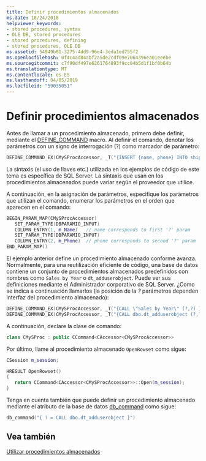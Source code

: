 ```yaml
---
title: Definir procedimientos almacenados
ms.date: 10/24/2018
helpviewer_keywords:
- stored procedures, syntax
- OLE DB, stored procedures
- stored procedures, defining
- stored procedures, OLE DB
ms.assetid: 54949b81-3275-4dd9-96e4-3eda1ed755f2
ms.openlocfilehash: 0f4c4ad84abf2a5de2cdf09e7064396ea01eeebe
ms.sourcegitcommit: c7f90df497e6261764893f9cc04b5d1f1bf0b64b
ms.translationtype: MT
ms.contentlocale: es-ES
ms.lasthandoff: 04/05/2019
ms.locfileid: "59035051"
---
```

# <a name="defining-stored-procedures"></a>Definir procedimientos almacenados

Antes de llamar a un procedimiento almacenado, primero debe definir, mediante el [DEFINE_COMMAND](../../data/oledb/define-command.md) macro. Al definir el comando, denotar los parámetros con un signo de interrogación (?) como marcador de parámetro:

```cpp
DEFINE_COMMAND_EX(CMySProcAccessor, _T("{INSERT {name, phone} INTO shippers (?,?)}"))
```

La sintaxis (el uso de llaves etc.) utilizada en los ejemplos de código de este tema es específica de SQL Server. La sintaxis que usan en los procedimientos almacenados puede variar según el proveedor que utilice.

A continuación, en la asignación de parámetros, especifique los parámetros que utilizan el comando, enumerar los parámetros en el orden que aparecen en el comando:

```cpp
BEGIN_PARAM_MAP(CMySProcAccessor)
   SET_PARAM_TYPE(DBPARAMIO_INPUT)
   COLUMN_ENTRY(1, m_Name)   // name corresponds to first '?' param
   SET_PARAM_TYPE(DBPARAMIO_INPUT)
   COLUMN_ENTRY(2, m_Phone)  // phone corresponds to second '?' param
END_PARAM_MAP()
```

El ejemplo anterior define un procedimiento almacenado conforme avanza. Normalmente, para una reutilización eficiente de código, una base de datos contiene un conjunto de procedimientos almacenados predefinidos con nombres como `Sales by Year` o `dt_adduserobject`. Puede ver sus definiciones mediante el Administrador corporativo de SQL Server. ¿Como se indica a continuación llamarlos (la posición de la *?* parámetros dependen interfaz del procedimiento almacenado):

```cpp
DEFINE_COMMAND_EX(CMySProcAccessor, _T("{CALL \"Sales by Year\" (?,?) }"))
DEFINE_COMMAND_EX(CMySProcAccessor, _T("{CALL dbo.dt_adduserobject (?,?) }"))
```

A continuación, declare la clase de comando:

```cpp
class CMySProc : public CCommand<CAccessor<CMySProcAccessor>>
```

Por último, llame al procedimiento almacenado `OpenRowset` como sigue:

```cpp
CSession m_session;

HRESULT OpenRowset()
{
   return CCommand<CAccessor<CMySProcAccessor>>::Open(m_session);
}
```

Tenga en cuenta también que puede definir un procedimiento almacenado mediante el atributo de la base de datos [db_command](../../windows/db-command.md) como sigue:

```cpp
db_command("{ ? = CALL dbo.dt_adduserobject }")
```

## <a name="see-also"></a>Vea también

[Utilizar procedimientos almacenados](../../data/oledb/using-stored-procedures.md)